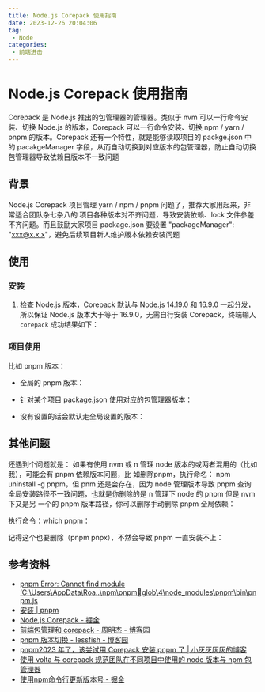 ```yaml
---
title: Node.js Corepack 使⽤指南
date: 2023-12-26 20:04:06
tag:
 - Node
categories:
 - 前端进击
---
```

# Node.js Corepack 使⽤指南
Corepack 是 Node.js 推出的包管理器的管理器。类似于 nvm 可以一行命令安装、切换 Node.js 的版本，Corepack 可以一行命令安装、切换 npm / yarn / pnpm 的版本。Corepack 还有一个特性，就是能够读取项目的 packge.json 中的 pacakgeManager 字段，从而自动切换到对应版本的包管理器，防止⾃动切换包管理器导致依赖⽬版本不⼀致问题

## 背景
Node.js Corepack 项⽬管理 yarn / npm / pnpm 问题了，推荐⼤家⽤起来，⾮常适合团队杂七杂⼋的
项⽬各种版本对不⻬问题，导致安装依赖、lock ⽂件参差不⻬问题。⽽且⿎励⼤家项⽬ package.json
要设置 "packageManager": "xxx@x.x.x"，避免后续项⽬新⼈维护版本依赖安装问题

## 使⽤
### 安装
1. 检查 Node.js 版本，Corepack 默认与 Node.js 14.19.0 和 16.9.0 一起分发，所以保证 Node.js 版本大于等于 16.9.0，无需自行安装 Corepack，终端输入 `corepack` 成功结果如下：
  <CustomImage src='/growth-record/frame/node/corepack-01.png' />

### 项目使⽤
⽐如 pnpm 版本：
- 全局的 pnpm 版本：
  <CustomImage src='/growth-record/frame/node/corepack-02.png' />
- 针对某个项⽬ package.json 使⽤对应的包管理器版本：
  <CustomImage src='/growth-record/frame/node/corepack-03.png' />

  <CustomImage src='/growth-record/frame/node/corepack-04.png' />

- 没有设置的话会默认⾛全局设置的版本：
  <CustomImage src='/growth-record/frame/node/corepack-05.png' />

## 其他问题
还遇到个问题就是：
如果有使⽤ nvm 或 n 管理 node 版本的或两者混⽤的（⽐如我），可能会有 pnpm 依赖版本问题，⽐
如删除pnpm，执⾏命名： npm uninstall -g pnpm，但 pnm 还是会存在，因为 node 管理版本导致
pnpm 查询全局安装路径不⼀致问题，也就是你删除的是 n 管理下 node 的 pnpm 但是 nvm 下⼜是另
⼀个的 pnpm 版本路径，你可以删除⼿动删除 pnpm 全局依赖：

执⾏命令：which pnpm：
  <CustomImage src='/growth-record/frame/node/corepack-06.png' />

记得这个也要删除（pnpm pnpx），不然会导致 pnpm ⼀直安装不上：
  <CustomImage src='/growth-record/frame/node/corepack-07.png' />

## 参考资料
- [pnpm Error: Cannot find module ‘C:\Users\AppData\Roa..\npm\pnpm￾glob\4\node_modules\pnpm\bin\pnpm.js](https://blog.csdn.net/bigPatrickstar/article/details/123600329)
- [安装 | pnpm](https://pnpm.io/zh/installation#疑难解答)
- [Node.js Corepack - 掘⾦](https://juejin.cn/post/7111998050184200199)
- [前端包管理和 corepack - 周明杰 - 博客园](https://www.cnblogs.com/zhoumingjie/p/15862357.html)
- [pnpm 版本切换 - lessfish - 博客园](https://www.cnblogs.com/lessfish/p/16908785.html)
- [pnpm2023 年了，该尝试⽤ Corepack 安装 pnpm 了 | ⼩灰灰灰灰的博客](https://blog.lyh543.cn/posts/2023-04-28-install-pnpm-by-corepack.html)
- [使⽤ volta 与 corepack 规范团队在不同项⽬中使⽤的 node 版本与 npm 包管理器](https://segmentfault.com/a/1190000043979300#item-3-6)
- [使⽤npm命令⾏更新版本号 - 掘⾦](https://juejin.cn/post/6948343013529780237)
